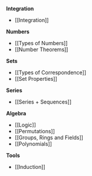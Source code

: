 **Integration**
- [[Integration]]

**Numbers**
- [[Types of Numbers]]
-  [[Number Theorems]]

**Sets**
- [[Types of Correspondence]]
- [[Set Properties]]

**Series**
-  [[Series + Sequences]]

**Algebra**
- [[Logic]]
- [[Permutations]]
- [[Groups, Rings and Fields]]
- [[Polynomials]]

**Tools**
- [[Induction]]